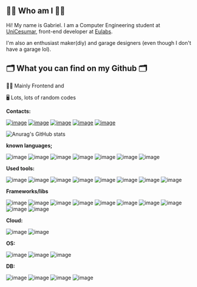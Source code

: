 ## 👩‍💻 Who am I 👩‍💻
Hi! My name is Gabriel. I am a Computer Engineering student at [UniCesumar](https://www.unicesumar.edu.br/), front-end developer at [Eulabs](https://www.eulabs.com.br/).

I'm also an enthusiast maker(diy) and garage designers (even though I don't have a garage lol).

## 🗂️ What you can find on my Github 🗂️

👩‍💻 Mainly Frontend and
<!-- 🤖 Projects with Arduino and ESP8266 -->
🖥️ Lots, lots of random codes




<b>
Contacts:
</b>

[![image](https://img.shields.io/badge/LinkedIn-0077B5?style=for-the-badge&logo=linkedin&logoColor=white)](https://www.linkedin.com/in/gabriel-de-campos-campos/)
[![image](https://img.shields.io/badge/WhatsApp-25D366?style=for-the-badge&logo=whatsapp&logoColor=white)](https://api.whatsapp.com/send?phone=5545999997432&text=Hi%2C%20I%20saw%20your%20profile%20on%20github%2C%20can%20we%20talk%3F)
[![image](https://img.shields.io/badge/Gmail-D14836?style=for-the-badge&logo=gmail&logoColor=white)](mailto:gabodecampos+github@gmail.com)
[![image](https://img.shields.io/badge/Discord-5865F2?style=for-the-badge&logo=discord&logoColor=white)](Discord@Campos#1492)
[![image](https://img.shields.io/badge/GitHub-100000?style=for-the-badge&logo=github&logoColor=white)](https://github.com/G-campos)

![Anurag's GitHub stats](https://github-readme-stats.vercel.app/api?username=G-campos&show_icons=true&theme=dracula)

<b>
known languages;
</b>

![image](https://img.shields.io/badge/HTML5-E34F26?style=for-the-badge&logo=html5&logoColor=white)
![image](https://img.shields.io/badge/CSS3-1572B6?style=for-the-badge&logo=css3&logoColor=white)
![image](https://img.shields.io/badge/JavaScript-323330?style=for-the-badge&logo=javascript&logoColor=F7DF1E)
![image](https://img.shields.io/badge/TypeScript-007ACC?style=for-the-badge&logo=typescript&logoColor=white)
![image](https://img.shields.io/badge/Go-00ADD8?style=for-the-badge&logo=go&logoColor=white)
![image](https://img.shields.io/badge/Shell_Script-121011?style=for-the-badge&logo=gnu-bash&logoColor=white)
![image](https://img.shields.io/badge/Markdown-000000?style=for-the-badge&logo=markdown&logoColor=white)

<b>
Used tools:
</b>

![image](https://img.shields.io/badge/GIT-E44C30?style=for-the-badge&logo=git&logoColor=white)
![image](https://img.shields.io/badge/WebStorm-000000?style=for-the-badge&logo=WebStorm&logoColor=white)
![image](https://img.shields.io/badge/VSCode-0078D4?style=for-the-badge&logo=visual%20studio%20code&logoColor=white)
![image](https://img.shields.io/badge/Arduino_IDE-00979D?style=for-the-badge&logo=arduino&logoColor=white)
![image](https://img.shields.io/badge/Android_Studio-3DDC84?style=for-the-badge&logo=android-studio&logoColor=white)
![image](https://img.shields.io/badge/Figma-F24E1E?style=for-the-badge&logo=figma&logoColor=white)
![image](https://img.shields.io/badge/gimp-5C5543?style=for-the-badge&logo=gimp&logoColor=white)
![image](https://img.shields.io/badge/Obsidian-483699?style=for-the-badge&logo=Obsidian&logoColor=white)

<b>
Frameworks/libs
</b>

![image](https://img.shields.io/badge/Node.js-339933?style=for-the-badge&logo=nodedotjs&logoColor=white)
![image](https://img.shields.io/badge/Vue.js-35495E?style=for-the-badge&logo=vuedotjs&logoColor=4FC08D)
![image](https://img.shields.io/badge/Vuetify-1867C0?style=for-the-badge&logo=vuetify&logoColor=white)
![image](https://img.shields.io/badge/Quasar-1976D2?style=for-the-badge&logo=quasar&logoColor=white)
![image](https://img.shields.io/badge/nuxt.js-00C58E?style=for-the-badge&logo=nuxtdotjs&logoColor=white)
![image](https://img.shields.io/badge/Handlebars.js-f0772b?style=for-the-badge&logo=handlebarsdotjs&logoColor=black)
![image](https://img.shields.io/badge/Express.js-000000?style=for-the-badge&logo=express&logoColor=white)
![image](https://img.shields.io/badge/Expo-1B1F23?style=for-the-badge&logo=expo&logoColor=white)
![image](https://img.shields.io/badge/React_Native-20232A?style=for-the-badge&logo=react&logoColor=61DAFB)
![image](https://img.shields.io/badge/Flutter-02569B?style=for-the-badge&logo=flutter&logoColor=white)

<b>
Cloud:
</b>

![image](https://img.shields.io/badge/Vercel-000000?style=for-the-badge&logo=vercel&logoColor=white)
![image](https://img.shields.io/badge/Oracle-F80000?style=for-the-badge&logo=oracle&logoColor=black)

<b>
OS:
</b>


![image](https://img.shields.io/badge/Linux-FCC624?style=for-the-badge&logo=linux&logoColor=black)
![image](https://img.shields.io/badge/Windows-0078D6?style=for-the-badge&logo=windows&logoColor=white)
![image](https://img.shields.io/badge/Android-3DDC84?style=for-the-badge&logo=android&logoColor=white)

<b>
DB:
</b>

![image](https://img.shields.io/badge/SQLite-07405E?style=for-the-badge&logo=sqlite&logoColor=white)
![image](https://img.shields.io/badge/redis-%23DD0031.svg?&style=for-the-badge&logo=redis&logoColor=white)
![image](https://img.shields.io/badge/MongoDB-4EA94B?style=for-the-badge&logo=mongodb&logoColor=white)
![image](https://img.shields.io/badge/MySQL-005C84?style=for-the-badge&logo=mysql&logoColor=white)




